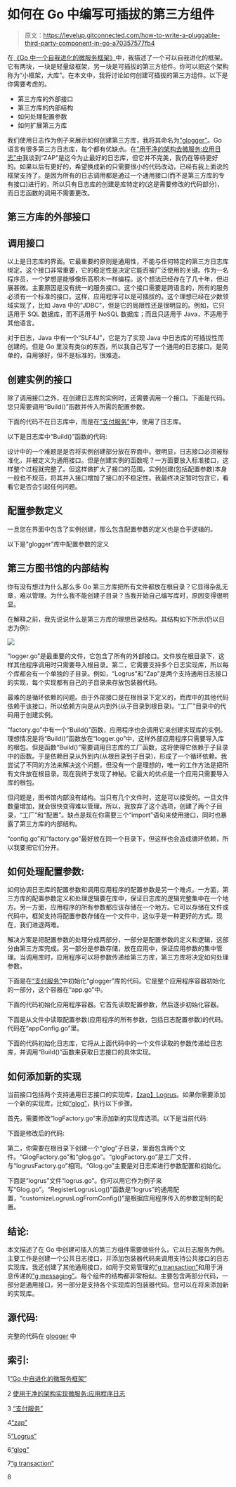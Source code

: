 # 如何在 Go 中编写可插拔的第三方组件

> 原文：<https://levelup.gitconnected.com/how-to-write-a-pluggable-third-party-component-in-go-a70357577fb4>

在[《Go 中一个自我进化的微服务框架》](https://medium.com/@jfeng45/a-self-evolved-microservice-framework-in-go-d9bf87c10ab0)中，我描述了一个可以自我进化的框架。它有两块，一块是轻量级框架，另一块是可插拔的第三方组件。你可以把这个架构称为“小框架，大库”。在本文中，我将讨论如何创建可插拔的第三方组件。以下是你需要考虑的。

*   第三方库的外部接口
*   第三方库的内部结构
*   如何处理配置参数
*   如何扩展第三方库

我们使用日志作为例子来展示如何创建第三方库，我将其命名为[“glogger”](https://github.com/jfeng45/glogger)。Go 语言有很多第三方日志库，每个都有优缺点。在[“用干净的架构去微服务:应用日志”中](https://medium.com/@jfeng45/go-microservice-with-clean-architecture-application-logging-b43dc5839bce)我谈到“ZAP”是迄今为止最好的日志库，但它并不完美，我仍在等待更好的。如果以后有更好的，希望换成新的只需要很小的代码改动，已经有我上面说的框架支持了。是因为所有的日志调用都是通过一个通用接口(而不是第三方库的专有接口)进行的，所以只有日志库的创建是库特定的(这是需要修改的代码部分)，而日志函数的调用不需要更改。

## 第三方库的外部接口

## 调用接口

以上是日志库的界面。它最重要的原则是通用性，不能与任何特定的第三方日志库绑定。这个接口非常重要，它的稳定性是决定它能否被广泛使用的关键。作为一名程序员，一个梦想是能够像乐高积木一样编程。这个想法已经存在了几十年，但进展甚微。主要原因是没有统一的服务接口。这个接口需要是跨语言的，所有的服务必须有一个标准的接口。这样，应用程序可以是可插拔的。这个理想已经在少数领域实现了，比如 Java 中的“JDBC”，但是它的局限性还是很明显的。例如，它只适用于 SQL 数据库，而不适用于 NoSQL 数据库；而且只适用于 Java，不适用于其他语言。

对于日志，Java 中有一个“SLF4J”，它是为了实现 Java 中日志库的可插拔性而创建的。但是 Go 里没有类似的东西，所以我自己写了一个通用的日志接口。是简单的，自用够好，但不是标准的，很难造。

## 创建实例的接口

除了调用接口之外，在创建日志库的实例时，还需要调用一个接口。下面是代码。您只需要调用“Build()”函数并传入所需的配置参数。

下面的代码不在日志库中，而是在[“支付服务”](https://github.com/jfeng45/payment)中，使用了日志库。

以下是日志库中“Build()”函数的代码:

设计中的一个难题是是否将实例创建部分放在界面中。很明显，日志接口必须被标准化，并被定义为通用接口。但是创建实例的函数呢？一方面要放入标准接口，这样整个过程就完整了。但这样做扩大了接口的范围，实例创建(包括配置参数)本身一般也不规范，将其并入接口增加了接口的不稳定性。我最终决定暂时包含它，看看它是否会引起任何问题。

## 配置参数定义

一旦您在界面中包含了实例创建，那么包含配置参数的定义也是合乎逻辑的。

以下是“glogger”库中配置参数的定义

## 第三方图书馆的内部结构

你有没有想过为什么那么多 Go 第三方库把所有文件都放在根目录？它显得杂乱无章，难以管理。为什么我不能创建子目录？当我开始自己编写库时，原因变得很明显。

在解释之前，我先说说什么是第三方库的理想目录结构。其结构如下所示(仍以日志为例):

![](img/59458fb66fc269f6c6ca413b805c29c0.png)

“logger.go”是最重要的文件，它包含了所有的外部接口。文件放在根目录下，这样其他程序调用时只需要导入根目录。第二，它需要支持多个日志实现库，所以每个库都会有一个单独的子目录。例如，“Logrus”和“Zap”是两个支持通用日志接口的实现，每个实现都有自己的子目录来存放包装器代码。

最难的是循环依赖的问题。由于外部接口是在根目录下定义的，而库中的其他代码依赖于该接口，所以依赖方向是从内到外(从子目录到根目录)。“工厂”目录中的代码用于创建实例。

“factory.go”中有一个“Build()”函数，应用程序也会调用它来创建实现库的实例。理想情况是将“Build()”函数放在“logger.go”中，这样外部应用程序只需要导入库的根包。但是函数“Build()”需要调用日志库的工厂函数，这将使得它依赖于子目录中的函数。于是依赖目录从外到内(从根目录到子目录)，形成了一个循环依赖。我尝试了不同的方法来解决这个问题，但没有一个是理想的，唯一的工作方法是把所有文件放在根目录。现在我终于发现了神秘。它最大的优点是一个应用只需要导入库的根包。

但问题是，图书馆内部没有结构。当只有几个文件时，这是可以接受的。一旦文件数量增加，就会很快变得难以管理。所以，我放弃了这个选项，创建了两个子目录，“工厂”和“配置”。缺点是现在你需要三个“import”语句来使用接口，同时也暴露了第三方库的内部结构。

“config.go”和“factory.go”最好放在同一个目录下，但这样也会造成循环依赖，所以我要把它们分开。

## 如何处理配置参数:

如何协调日志库的配置参数和调用应用程序的配置参数是另一个难点。一方面，第三方库的配置参数定义和处理逻辑要在库中，保证日志库的逻辑完整集中在一个地方。另一方面，应用程序的所有参数都应该存储在一个地方。它可以存储在文件或代码中。框架支持将配置参数存储在一个文件中，这似乎是一种更好的方式。现在，我们进退两难。

解决方案是把配置参数的处理分成两部分，一部分是配置参数的定义和逻辑，这部分由第三方库完成。另一部分是参数存储，放在应用中，保证应用参数的集中管理。当调用库时，应用程序可以将参数传递给第三方库，第三方库将决定如何处理参数。

下面是在[“支付服务”](https://github.com/jfeng45/payment)中初始化“glogger”库的代码。它是整个应用程序容器初始化的一部分，这个容器在“app.go”中。

下面的代码初始化应用程序容器。它首先读取配置参数，然后逐步初始化容器。

下面是从文件中读取配置参数(应用程序的所有参数，包括日志配置参数)的代码。代码在“appConfig.go”里。

下面的代码初始化日志库，它将从上面代码中的一个文件读取的参数传递给日志库，并调用“Build()”函数来获取日志接口的具体实现。

## 如何添加新的实现

当前接口包括两个支持通用日志接口的实现库，[【zap】](https://github.com/uber-go/zap)[Logrus](https://github.com/sirupsen/logrus)。如果你需要添加一个新的实现库，比如[“glog”](https://github.com/golang/glog)，执行以下步骤。

首先，需要修改“logFactory.go”来添加新的实现库选项。以下是当前代码:

下面是修改后的代码:

第二，你需要在根目录下创建一个“glog”子目录，里面包含两个文件。“GlogFactory.go”和“glog.go”。“glogFactory.go”是工厂文件，与“logrusFactory.go”相同。“Glog.go”主要是对日志库进行参数配置和初始化。

下面是“logrus”文件“logrus.go”。你可以用它作为例子来写“Glog.go”。“RegisterLogrusLog()”函数是“logrus”的通用配置，“customizeLogrusLogFromConfig()”是根据应用程序传入的参数定制的配置。

## 结论:

本文描述了在 Go 中创建可插入的第三方组件需要做些什么。它以日志服务为例。主要工作是创建一个公共日志接口，并添加包装器代码来调用支持公共接口的日志实现库。我还创建了其他通用接口，如用于交易管理的[“g transaction”](https://github.com/jfeng45/gtransaction)和用于消息传递的[“g messaging”](https://github.com/jfeng45/gmessaging)。每个组件的结构都非常相似。主要包含两部分代码，一部分是通用接口，另一部分是支持各个实现库的包装器代码。您可以在将来添加新的实现库。

## 源代码:

完整的代码在 [glogger](https://github.com/jfeng45/glogger) 中

## 索引:

1[“Go 中自进化的微服务框架”](https://medium.com/@jfeng45/a-self-evolved-microservice-framework-in-go-d9bf87c10ab0)

2 [使用干净的架构实现微服务:应用程序日志](https://medium.com/@jfeng45/go-microservice-with-clean-architecture-application-logging-b43dc5839bce)

3 [“支付服务”](https://github.com/jfeng45/payment)

4[“zap”](https://github.com/uber-go/zap)

5[“Logrus”](https://github.com/sirupsen/logrus)

6[“glog”](https://github.com/golang/glog)

7[“g transaction”](https://github.com/jfeng45/gtransaction)

8